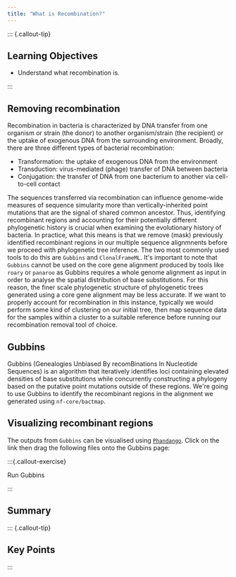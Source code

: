 ```yaml
---
title: "What is Recombination?"
---
```


::: {.callout-tip}
## Learning Objectives

- Understand what recombination is.

:::

## Removing recombination

Recombination in bacteria is characterized by DNA transfer from one organism or strain (the donor) to another organism/strain (the recipient) or the uptake of exogenous DNA from the surrounding environment.  Broadly, there are three different types of bacterial recombination:

- Transformation: the uptake of exogenous DNA from the environment
- Transduction: virus-mediated (phage) transfer of DNA between bacteria
- Conjugation: the transfer of DNA from one bacterium to another via cell-to-cell contact

The sequences transferred via recombination can influence genome-wide measures of sequence simularity more than vertically-inherited point mutations that are the signal of shared common ancestor.  Thus, identifying recombinant regions and accounting for their potentially different phylogenetic history is crucial when examining the evolutionary history of bacteria.  In practice, what this means is that we remove (mask) previously identified recombinant regions in our multiple sequence alignmnents before we proceed with phylogenetic tree inference.  The two most commonly used tools to do this are `Gubbins` and `ClonalFrameML`. It's important to note that `Gubbins` cannot be used on the core gene alignment produced by tools like `roary` or `panaroo` as Gubbins requires a whole genome alignment as input in order to analyse the spatial distribution of base substitutions.  For this reason, the finer scale phylogenetic structure of phylogenetic trees generated using a core gene alignment may be less accurate.  If we want to properly account for recombination in this instance, typically we would perform some kind of clustering on our initial tree, then map sequence data for the samples within a cluster to a suitable reference before running our recombination removal tool of choice.

## Gubbins

Gubbins (Genealogies Unbiased By recomBinations In Nucleotide Sequences) is an algorithm that iteratively identifies loci containing elevated densities of base substitutions while concurrently constructing a phylogeny based on the putative point mutations outside of these regions.  We're going to use Gubbins to identify the recombinant regions in the alignment we generated using `nf-core/bactmap`.

## Visualizing recombinant regions

The outputs from `Gubbins` can be visualised using [`Phandango`](https://jameshadfield.github.io/phandango/#/).  Click on the link then drag the following files onto the Gubbins page:

:::{.callout-exercise}

Run Gubbins

:::

## Summary

::: {.callout-tip}
## Key Points

:::